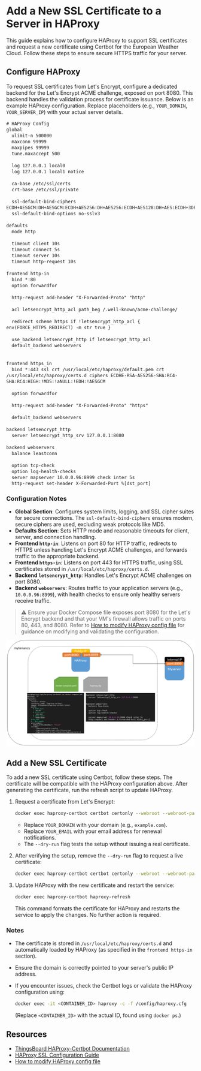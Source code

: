 # Add a New SSL Certificate to a Server in HAProxy

This guide explains how to configure HAProxy to support SSL certificates and request a new certificate using Certbot for the European Weather Cloud. Follow these steps to ensure secure HTTPS traffic for your server.

## Configure HAProxy

To request SSL certificates from Let's Encrypt, configure a dedicated backend for the Let's Encrypt ACME challenge, exposed on port 8080. This backend handles the validation process for certificate issuance. Below is an example HAProxy configuration. Replace placeholders (e.g., `YOUR_DOMAIN`, `YOUR_SERVER_IP`) with your actual server details.

```
# HAProxy Config
global
  ulimit-n 500000
  maxconn 99999
  maxpipes 99999
  tune.maxaccept 500
 
  log 127.0.0.1 local0
  log 127.0.0.1 local1 notice
 
  ca-base /etc/ssl/certs
  crt-base /etc/ssl/private
 
  ssl-default-bind-ciphers ECDH+AESGCM:DH+AESGCM:ECDH+AES256:DH+AES256:ECDH+AES128:DH+AES:ECDH+3DES:DH+3DES:RSA+AESGCM:RSA+AES:RSA+3DES:!aNULL:!MD5:!DSS
  ssl-default-bind-options no-sslv3
 
defaults
  mode http
 
  timeout client 10s
  timeout connect 5s
  timeout server 10s
  timeout http-request 10s
 
frontend http-in
  bind *:80
  option forwardfor
 
  http-request add-header "X-Forwarded-Proto" "http"
 
  acl letsencrypt_http_acl path_beg /.well-known/acme-challenge/
 
  redirect scheme https if !letsencrypt_http_acl { env(FORCE_HTTPS_REDIRECT) -m str true }
 
  use_backend letsencrypt_http if letsencrypt_http_acl
  default_backend webservers
 
 
frontend https_in
  bind *:443 ssl crt /usr/local/etc/haproxy/default.pem crt /usr/local/etc/haproxy/certs.d ciphers ECDHE-RSA-AES256-SHA:RC4-SHA:RC4:HIGH:!MD5:!aNULL:!EDH:!AESGCM
 
  option forwardfor
 
  http-request add-header "X-Forwarded-Proto" "https"
 
  default_backend webservers
 
backend letsencrypt_http
  server letsencrypt_http_srv 127.0.0.1:8080
 
backend webservers
  balance leastconn
 
  option tcp-check
  option log-health-checks
  server mapserver 10.0.0.96:8999 check inter 5s
  http-request set-header X-Forwarded-Port %[dst_port]
```

### Configuration Notes
- **Global Section**: Configures system limits, logging, and SSL cipher suites for secure connections. The `ssl-default-bind-ciphers` ensures modern, secure ciphers are used, excluding weak protocols like MD5.
- **Defaults Section**: Sets HTTP mode and reasonable timeouts for client, server, and connection handling.
- **Frontend `http-in`**: Listens on port 80 for HTTP traffic, redirects to HTTPS unless handling Let's Encrypt ACME challenges, and forwards traffic to the appropriate backend.
- **Frontend `https-in`**: Listens on port 443 for HTTPS traffic, using SSL certificates stored in `/usr/local/etc/haproxy/certs.d`.
- **Backend `letsencrypt_http`**: Handles Let's Encrypt ACME challenges on port 8080.
- **Backend `webservers`**: Routes traffic to your application servers (e.g., `10.0.0.96:8999`), with health checks to ensure only healthy servers receive traffic.

> ⚠️ Ensure your Docker Compose file exposes port 8080 for the Let's Encrypt backend and that your VM's firewall allows traffic on ports 80, 443, and 8080. Refer to [How to modify HAProxy config file](https://confluence.ecmwf.int/display/EWCLOUDKB/How+to+modify+HAproxy+config+file) for guidance on modifying and validating the configuration.

![HAProxy Configuration Overview](../images/haproxy.png)

## Add a New SSL Certificate

To add a new SSL certificate using Certbot, follow these steps. The certificate will be compatible with the HAProxy configuration above. After generating the certificate, run the refresh script to update HAProxy.

1. Request a certificate from Let's Encrypt:

   ```bash
   docker exec haproxy-certbot certbot certonly --webroot --webroot-path /var/www/html --domain YOUR_DOMAIN --email YOUR_EMAIL --dry-run
   ```

   - Replace `YOUR_DOMAIN` with your domain (e.g., `example.com`).
   - Replace `YOUR_EMAIL` with your email address for renewal notifications.
   - The `--dry-run` flag tests the setup without issuing a real certificate.

2. After verifying the setup, remove the `--dry-run` flag to request a live certificate:

   ```bash
   docker exec haproxy-certbot certbot certonly --webroot --webroot-path /var/www/html --domain YOUR_DOMAIN --email YOUR_EMAIL
   ```

3. Update HAProxy with the new certificate and restart the service:

   ```bash
   docker exec haproxy-certbot haproxy-refresh
   ```

   This command formats the certificate for HAProxy and restarts the service to apply the changes. No further action is required.

### Notes
- The certificate is stored in `/usr/local/etc/haproxy/certs.d` and automatically loaded by HAProxy (as specified in the `frontend https-in` section).
- Ensure the domain is correctly pointed to your server's public IP address.
- If you encounter issues, check the Certbot logs or validate the HAProxy configuration using:

   ```bash
   docker exec -it <CONTAINER_ID> haproxy -c -f /config/haproxy.cfg
   ```

   (Replace `<CONTAINER_ID>` with the actual ID, found using `docker ps`.)

## Resources
- [ThingsBoard HAProxy-Certbot Documentation](https://github.com/thingsboard/docker/blob/master/haproxy-certbot/README.md)
- [HAProxy SSL Configuration Guide](https://www.haproxy.com/documentation/haproxy/configuration/ssl/)
- [How to modify HAProxy config file](./how-to-modify-haproxy-config-file.md)